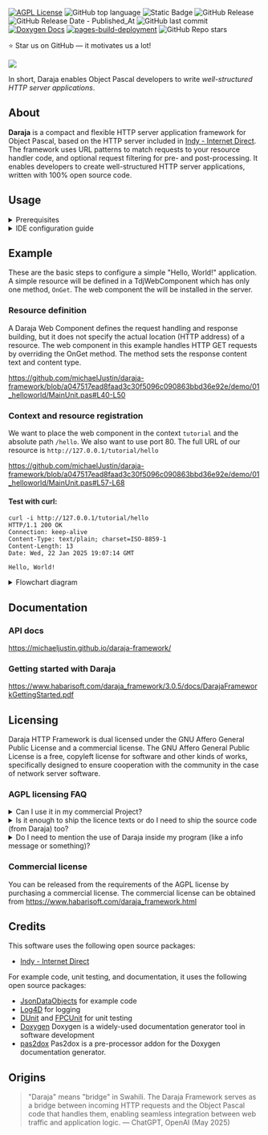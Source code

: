 [![AGPL License](https://img.shields.io/badge/license-AGPL-blue.svg)](http://www.gnu.org/licenses/agpl-3.0)
![GitHub top language](https://img.shields.io/github/languages/top/michaelJustin/daraja-framework)
![Static Badge](https://img.shields.io/badge/OS-Windows-blue)
![GitHub Release](https://img.shields.io/github/v/release/michaelJustin/daraja-framework)
![GitHub Release Date - Published_At](https://img.shields.io/github/release-date/michaelJustin/daraja-framework)
![GitHub last commit](https://img.shields.io/github/last-commit/michaelJustin/daraja-framework)
[![Doxygen Docs](https://github.com/michaelJustin/daraja-framework/actions/workflows/doxygen.yml/badge.svg)](https://github.com/michaelJustin/daraja-framework/actions/workflows/doxygen.yml)
[![pages-build-deployment](https://github.com/michaelJustin/daraja-framework/actions/workflows/pages/pages-build-deployment/badge.svg)](https://github.com/michaelJustin/daraja-framework/actions/workflows/pages/pages-build-deployment)
![GitHub Repo stars](https://img.shields.io/github/stars/michaelJustin/daraja-framework?style=flat)

⭐ Star us on GitHub — it motivates us a lot!

![](https://www.habarisoft.com/images/daraja_logo_landscape_2016_3.png)

In short, Daraja enables Object Pascal developers to write *well-structured HTTP server applications*.

## About

__Daraja__ is a compact and flexible HTTP server application framework for Object Pascal, based on the HTTP server included in [Indy - Internet Direct](https://github.com/IndySockets/Indy). The framework uses URL patterns to match requests to your resource handler code, and optional request filtering for pre- and post-processing. It enables developers to create well-structured HTTP server applications, written with 100% open source code.

## Usage

<details>
<summary>Prerequisites</summary>

The minimum requirements are:

 - Delphi 2009 or higher _or_
 - Lazarus 3.x / Free Pascal 3.2.x
 - [Indy - Internet Direct](https://github.com/IndySockets/Indy) 10.6.2 or 10.6.3

  Optional requirements for some code examples and logging:
 - [JsonDataObjects](https://github.com/ahausladen/JsonDataObjects)
 - [Log4D](http://sourceforge.net/projects/log4d/)
  
</details>

<details>
<summary>IDE configuration guide</summary>

To make Daraja HTTP Framework and Internet Direct (Indy) available for a project,

 - add the Daraja HTTP Framework `<Install>/source` folder to the project search path
 - add the folders `<Indy>/Lib/Core`, `<Indy>/Lib/System` and `<Indy>/Lib/Protocols` to
the project search path
 
</details>

## Example

These are the basic steps to configure a simple "Hello, World!" application. A simple resource will be defined in a TdjWebComponent which has only one method, `OnGet`. The web component the will be installed in the server.

### Resource definition

A Daraja Web Component defines the request handling and response building, but it does not specify the actual location (HTTP address) of a resource.
The web component in this example handles HTTP GET requests by overriding the OnGet method. The method sets the response content text and content type.

https://github.com/michaelJustin/daraja-framework/blob/a047517ead8faad3c30f5096c090863bbd36e92e/demo/01_helloworld/MainUnit.pas#L40-L50

### Context and resource registration

We want to place the web component in the context `tutorial` and the absolute path `/hello`. We also want to use port 80. 
The full URL of our resource is `http://127.0.0.1/tutorial/hello`

https://github.com/michaelJustin/daraja-framework/blob/a047517ead8faad3c30f5096c090863bbd36e92e/demo/01_helloworld/MainUnit.pas#L57-L68

#### Test with curl:

```Console
curl -i http://127.0.0.1/tutorial/hello
HTTP/1.1 200 OK
Connection: keep-alive
Content-Type: text/plain; charset=ISO-8859-1
Content-Length: 13
Date: Wed, 22 Jan 2025 19:07:14 GMT

Hello, World!
```

<details>
<summary>Flowchart diagram</summary>
 
```mermaid

flowchart TD
    A[TdjServer] -->|Receive request| B(Locate TdjWebcomponent)
    B --> C{Invoke HTTP method}
    C -->|**GET**| D[**run OnGet**]
    C -->|POST| E[run OnPost]
    C -->|PUT| F[run OnPut]

```

</details>

## Documentation

### API docs

https://michaeljustin.github.io/daraja-framework/

### Getting started with Daraja

https://www.habarisoft.com/daraja_framework/3.0.5/docs/DarajaFrameworkGettingStarted.pdf

## Licensing

Daraja HTTP Framework is dual licensed under the GNU Affero General Public License and a commercial license. The GNU Affero General Public License is a free, copyleft license for software and other kinds of works, specifically designed to ensure cooperation with the community in the case of network server software.

### AGPL licensing FAQ

<details>
<summary>Can I use it in my commercial Project?</summary>
Yes, if you open source your whole project (thus also AGPL it) otherwise no.
</details>

<details>
<summary>Is it enough to ship the licence texts or do I need to ship the source code (from Daraja) too?</summary>
You have to supply the whole sourcecode of everything - but a download link should suffice.
</details>

<details>
<summary>Do I need to mention the use of Daraja inside my program (like a info message or something)?</summary>
No.
</details>

### Commercial license

You can be released from the requirements of the AGPL license by purchasing a commercial license. The commercial license can be obtained from https://www.habarisoft.com/daraja_framework.html

## Credits

This software uses the following open source packages:

- [Indy - Internet Direct](https://github.com/IndySockets/Indy)

For example code, unit testing, and documentation, it uses the following open source packages:

- [JsonDataObjects](https://github.com/ahausladen/JsonDataObjects) for example code
- [Log4D](https://sourceforge.net/projects/log4d/) for logging
- [DUnit](https://dunit.sourceforge.net/) and [FPCUnit](https://wiki.freepascal.org/fpcunit) for unit testing
- [Doxygen](https://www.doxygen.nl/) Doxygen is a widely-used documentation generator tool in software development
- [pas2dox](https://sourceforge.net/projects/pas2dox/) Pas2dox is a pre-processor addon for the Doxygen documentation generator.

## Origins

> "Daraja" means "bridge" in Swahili. The Daraja Framework serves as a bridge between incoming HTTP requests and the Object Pascal code that handles them, enabling seamless integration between web traffic and application logic.
> — ChatGPT, OpenAI (May 2025)

